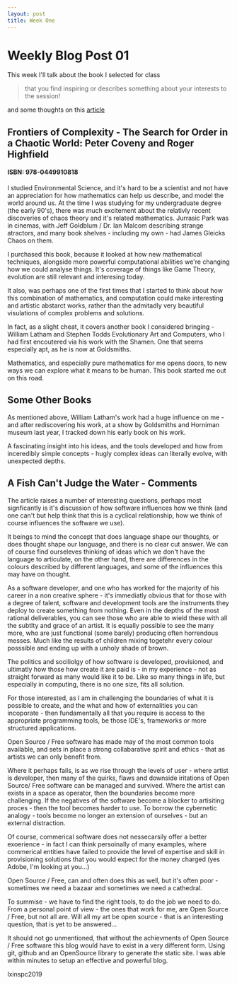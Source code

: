 ```yaml
---
layout: post
title: Week One
---
```


# Weekly Blog Post 01

This week I'll talk about the book I selected for class

> that you find inspiring or describes something about your interests to the session!

and some thoughts on this [article][1]

## Frontiers of Complexity - The Search for Order in a Chaotic World: Peter Coveny and Roger Highfield

#### ISBN: 978-0449910818

I studied Environmental Science, and it's hard to be a scientist and not have an appreciation for how mathematics can help us describe, and model the world around us. At the time I was studying for my undergraduate degree (the early 90's), there was much excitement about the relativly recent discoveries of chaos theory and it's related mathematics. Jurrasic Park was in cinemas, with Jeff Goldblum / Dr. Ian Malcom describing strange atractors, and many book shelves - including my own - had James Gleicks Chaos on them.

I purchased this book, because it looked at how new mathematical techniques, alongside more powerful computational abilities we're changing how we could analyse things. It's coverage of things like Game Theory, evolution are still relevant and interesing today.

It also, was perhaps one of the first times that I started to think about how this combination of mathematics, and computation could make interesting and artistic abstarct works, rather than the admitadly very beautiful visulations of complex problems and solutions.

In fact, as a slight cheat, it covers another book I considered bringing - William Latham and Stephen Todds Evolutionary Art and Computers, who I had first encoutered via his work with the Shamen. One that seems especially apt, as he is now at Goldsmiths.

Mathematics, and especially pure mathematics for me opens doors, to new ways we can explore what it means to be human. This book started me out on this road.

## Some Other Books

As mentioned above, William Latham's work had a huge influence on me - and after rediscovering his work, at a show by Goldsmiths and Horniman museum last year, I tracked down his early book on his work.

A fascinating insight into his ideas, and the tools developed and how from inceredibly simple concepts - hugly complex ideas can literally evolve, with unexpected depths. 

## A Fish Can't Judge the Water - Comments

The article raises a number of interesting questions, perhaps most signficantly is it's discussion of how software influences how we think (and one can't but help think that this is a cyclical relationship, how we think of course influences the software we use).

It beings to mind the concept that does language shape our thoughts, or does thought shape our language, and there is no clear cut answer. We can of course find ourseleves thinking of ideas which we don't have the language to articulate, on the other hand, there are differences in the colours described by different languages, and  some of the influences this may have on thought.

As a software developer, and one who has worked for the majority of his career in a non creative sphere - it's immediatly obvious that for those with a degree of talent, software and development tools are the instruments they deploy to create something from nothing. Even in the depths of the most rational deliverables, you can see those who are able to wield these with all the subtlty and grace of an artist. It is equally possible to see the many more, who are just functional (some barely) producing often horrendous messes. Much like the results of children mixing togetehr every colour posssible and ending up with a unholy shade of brown.

The politics and sociliolgy of how software is developed, provisioned, and ultimatly how those how create it are paid is - in my experience - not as straight forward as many would like it to be. Like so many things in life, but especially in computing, there is no one size, fits all solution.

For those interested, as I am in challenging the boundaries of what it is possible to create, and the what and how of externalities you can incoporate - then fundamentally all that you require is access to the appropriate programming tools, be those IDE's, frameworks or more structured applications.

Open Source / Free software has made may of the most common tools available, and sets in place a strong collabarative spirit and ethics - that as artists we can only benefit from.

Where it perhaps fails, is as we rise through the levels of user - where artist is developer, then many of the quirks, flaws and downside iritations of Open Source/  Free software can be managed and survived. Where the artist can exists in a space as operator, then the boundaries become more challenging. If the negatives of the software become a blocker to artisiting proces - then the tool becomes harder to use. To borrow the cybernetic analogy - tools become no longer an extension of ourselves - but an external distraction.

Of course, commerical software does not nessecarsily offer a better exoerience - in fact I can think persoinally of many examples, where commerical entities have failed to provide the level of expertise and skill in provisioning solutions that you would expect for the money charged (yes Adobe, I'm looking at you…)

Open Source / Free, can and often does this as well, but it's often poor - sometimes we need a bazaar and sometimes we need a cathedral.

To summise - we have to find the right tools, to do the job we need to do. From a personal point of view - the ones that work for me, are Open Source / Free, but not all are. Will all my art be open source - that is an interesting question, that is yet to be answered…

It should not go unmentioned, that without the achievments of Open Source / Free software this blog would have to exist in a very different form. Using git, github and an OpenSource library to generate the static site. I was able within minutes to setup an effective and powerful blog.

lxinspc2019






[1]: http://www.constantvzw.org/verlag/spip.php?page=article&id_article=72&mot_filtre=9&id_lang=0



